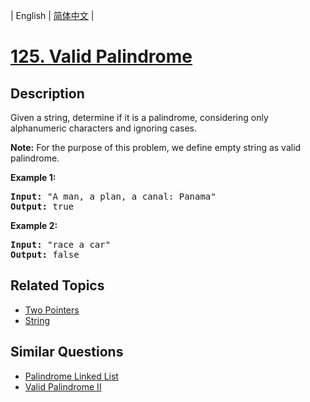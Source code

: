 
| English | [简体中文](README.md) |

# [125. Valid Palindrome](https://leetcode-cn.com/problems/valid-palindrome/)

## Description

<p>Given a string, determine if it is a palindrome, considering only alphanumeric characters and ignoring cases.</p>

<p><strong>Note:</strong>&nbsp;For the purpose of this problem, we define empty string as valid palindrome.</p>

<p><strong>Example 1:</strong></p>

<pre>
<strong>Input:</strong> &quot;A man, a plan, a canal: Panama&quot;
<strong>Output:</strong> true
</pre>

<p><strong>Example 2:</strong></p>

<pre>
<strong>Input:</strong> &quot;race a car&quot;
<strong>Output:</strong> false
</pre>


## Related Topics

- [Two Pointers](https://leetcode-cn.com/tag/two-pointers)
- [String](https://leetcode-cn.com/tag/string)

## Similar Questions

- [Palindrome Linked List](../palindrome-linked-list/README_EN.md)
- [Valid Palindrome II](../valid-palindrome-ii/README_EN.md)
